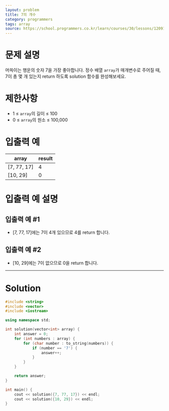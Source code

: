 ```yaml
---
layout: problem
title: 7의 개수
category: programmers
tags: array
source: https://school.programmers.co.kr/learn/courses/30/lessons/120912
---
```


# 문제 설명

머쓱이는 행운의 숫자 7을 가장 좋아합니다. 정수 배열 `array`가 매개변수로 주어질 때, 7이 총 몇 개 있는지 return 하도록 solution 함수를 완성해보세요.

# 제한사항

- 1 ≤ `array`의 길이 ≤ 100
- 0 ≤ `array`의 원소 ≤ 100,000

# 입출력 예

| array | result |
| --- | --- |
| [7, 77, 17] | 4 |
| [10, 29] | 0 |

# 입출력 예 설명

## 입출력 예 #1

- [7, 77, 17]에는 7이 4개 있으므로 4를 return 합니다.

## 입출력 예 #2

- [10, 29]에는 7이 없으므로 0을 return 합니다.

---

# Solution

```cpp
#include <string>
#include <vector>
#include <iostream>

using namespace std;

int solution(vector<int> array) {
    int answer = 0;
    for (int numbers : array) {
        for (char number : to_string(numbers)) {
            if (number == '7') {
                answer++;
            }
        }
    }

    return answer;
}

int main() {
    cout << solution({7, 77, 17}) << endl;
    cout << solution({10, 29}) << endl;
}
```
